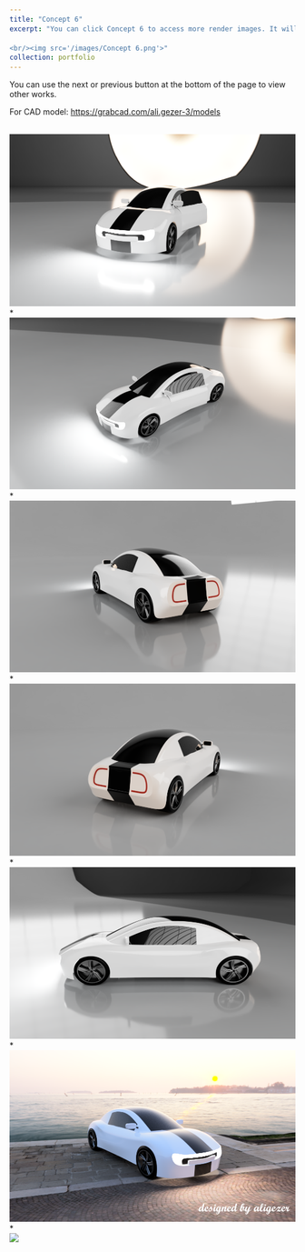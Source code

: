 ```yaml
---
title: "Concept 6"
excerpt: "You can click Concept 6 to access more render images. It will be downloadable soon at grabcad.

<br/><img src='/images/Concept 6.png'>"
collection: portfolio
---
```

You can use the next or previous button at the bottom of the page to view other works.

For CAD model: https://grabcad.com/ali.gezer-3/models

<br/><img src='/images/c6v1.png'>
*
<br/><img src='/images/c6v2.png'>
*
<br/><img src='/images/c6v3.png'>
*
<br/><img src='/images/c6v4.PNG'>
*
<br/><img src='/images/c6v5.png'>
*
<br/><img src='/images/Concept 6.png'>
*
<br/><img src='/images/concept6/concept6.html'>
